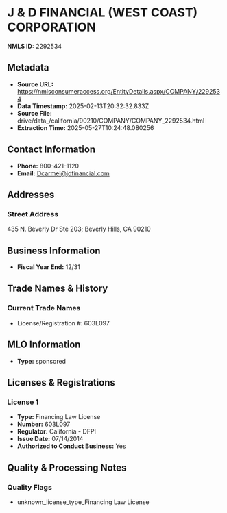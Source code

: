 # J & D FINANCIAL (WEST COAST) CORPORATION

**NMLS ID:** 2292534

## Metadata
- **Source URL:** https://nmlsconsumeraccess.org/EntityDetails.aspx/COMPANY/2292534
- **Data Timestamp:** 2025-02-13T20:32:32.833Z
- **Source File:** drive/data_/california/90210/COMPANY/COMPANY_2292534.html
- **Extraction Time:** 2025-05-27T10:24:48.080256

## Contact Information
- **Phone:** 800-421-1120
- **Email:** Dcarmel@jdfinancial.com

## Addresses
### Street Address
435 N. Beverly Dr Ste 203; Beverly Hills, CA 90210

## Business Information
- **Fiscal Year End:** 12/31

## Trade Names & History
### Current Trade Names
- License/Registration #: 603L097

## MLO Information
- **Type:** sponsored

## Licenses & Registrations

### License 1
- **Type:** Financing Law License
- **Number:** 603L097
- **Regulator:** California - DFPI
- **Issue Date:** 07/14/2014
- **Authorized to Conduct Business:** Yes

## Quality & Processing Notes
### Quality Flags
- unknown_license_type_Financing Law License
